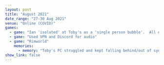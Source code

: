 ```yaml
---
layout: post
title: "August 2021"
date_range: "27-30 Aug 2021"
venue: "Online (COVID)"
games:
  - game: "Ian 'isolated' at Toby's as a 'single person bubble'.  All others played online."
  - game: "Used VPN and Discord for audio"
  - game: "Rimworld"
    memories:
      - memory: "Toby's PC struggled and kept falling behind/out of sync."
show_link: false
---
```

